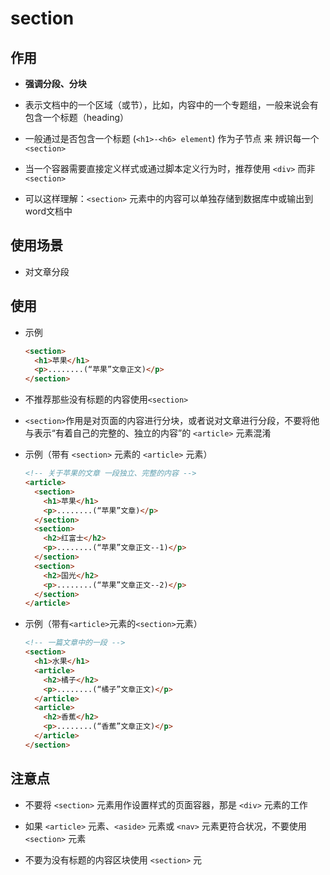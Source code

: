 # section

## 作用

+ **强调分段、分块**

+ 表示文档中的一个区域（或节），比如，内容中的一个专题组，一般来说会有包含一个标题（heading）

+ 一般通过是否包含一个标题 (`<h1>-<h6> element`) 作为子节点 来 辨识每一个`<section>`

+ 当一个容器需要直接定义样式或通过脚本定义行为时，推荐使用 `<div>` 而非 `<section>`

+ 可以这样理解：`<section>` 元素中的内容可以单独存储到数据库中或输出到word文档中

## 使用场景

+ 对文章分段

## 使用

+ 示例

  ```html
  <section>
    <h1>苹果</h1>
    <p>........(“苹果”文章正文)</p>
  </section>
  ```

+ 不推荐那些没有标题的内容使用`<section>`

+ `<section>`作用是对页面的内容进行分块，或者说对文章进行分段，不要将他与表示“有着自己的完整的、独立的内容”的 `<article>` 元素混淆

+ 示例（带有 `<section>` 元素的 `<article>` 元素）

  ```html
  <!-- 关于苹果的文章 一段独立、完整的内容 -->
  <article>
    <section>
      <h1>苹果</h1>
      <p>........(“苹果”文章)</p>
    </section>
    <section>
      <h2>红富士</h2>
      <p>........(“苹果”文章正文--1)</p>
    </section>
    <section>
      <h2>国光</h2>
      <p>........(“苹果”文章正文--2)</p>
    </section>
  </article>
  ```

+ 示例（带有`<article>`元素的`<section>`元素）

  ```html
  <!-- 一篇文章中的一段 -->
  <section>
    <h1>水果</h1>
    <article>
      <h2>橘子</h2>
      <p>........(“橘子”文章正文)</p>
    </article>
    <article>
      <h2>香蕉</h2>
      <p>........(“香蕉”文章正文)</p>
    </article>
  </section>
  ```

## 注意点

+ 不要将 `<section>` 元素用作设置样式的页面容器，那是 `<div>` 元素的工作

+ 如果 `<article>` 元素、`<aside>` 元素或 `<nav>` 元素更符合状况，不要使用 `<section>` 元素

+ 不要为没有标题的内容区块使用 `<section>` 元
